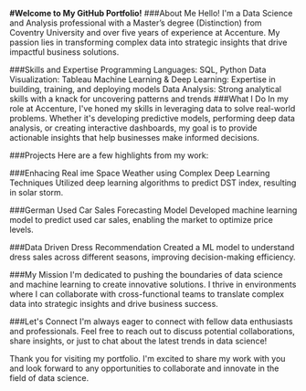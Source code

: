 **#Welcome to My GitHub Portfolio!**
###About Me
Hello! I'm a Data Science and Analysis professional with a Master’s degree (Distinction) from Coventry University and over five years of experience at Accenture. My passion lies in transforming complex data into strategic insights that drive impactful business solutions.

###Skills and Expertise
Programming Languages: SQL, Python
Data Visualization: Tableau
Machine Learning & Deep Learning: Expertise in building, training, and deploying models
Data Analysis: Strong analytical skills with a knack for uncovering patterns and trends
###What I Do
In my role at Accenture, I've honed my skills in leveraging data to solve real-world problems. Whether it's developing predictive models, performing deep data analysis, or creating interactive dashboards, my goal is to provide actionable insights that help businesses make informed decisions.

###Projects
Here are a few highlights from my work:

###Enhacing Real ime Space Weather using Complex Deep Learning Techniques
Utilized deep learning algorithms to predict DST index, resulting in solar storm.

###German Used Car Sales Forecasting Model
Developed machine learning model to predict used car sales, enabling the market to optimize price levels.

###Data Driven Dress Recommendation
Created a ML model  to understand dress sales  across different seasons, improving decision-making efficiency.

###My Mission
I'm dedicated to pushing the boundaries of data science and machine learning to create innovative solutions. I thrive in environments where I can collaborate with cross-functional teams to translate complex data into strategic insights and drive business success.

###Let's Connect
I'm always eager to connect with fellow data enthusiasts and professionals. Feel free to reach out to discuss potential collaborations, share insights, or just to chat about the latest trends in data science!

Thank you for visiting my portfolio. I'm excited to share my work with you and look forward to any opportunities to collaborate and innovate in the field of data science.
